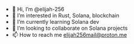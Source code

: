 - 👋 Hi, I’m @elijah-256
- 👀 I’m interested in Rust, Solana, blockchain
- 🌱 I’m currently learning Solana dev
- 💞️ I’m looking to collaborate on Solana projects
- 📫 How to reach me elijah256mail@proton.me

<!---
elijah-256/elijah-256 is a ✨ special ✨ repository because its `README.md` (this file) appears on your GitHub profile.
You can click the Preview link to take a look at your changes.
--->
